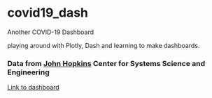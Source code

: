 # covid19_dash
Another COVID-19 Dashboard

playing around with Plotly, Dash and learning to make dashboards. 

### Data from [John Hopkins](https://github.com/CSSEGISandData/COVID-19) Center for Systems Science and Engineering

[Link to dashboard](http://worles.pythonanywhere.com/)
